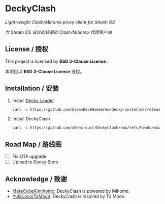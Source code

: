 # DeckyClash

*Light-weight Clash/Mihomo proxy client for Steam OS*

*为 Steam OS 设计的轻量的 Clash/Mihomo 代理客户端*

## License / 授权

This project is licensed by **BSD 3-Clause License** .

本项目以 **BSD 3-Clause License** 授权。

## Installation / 安装

1. Install [Decky Loader](https://github.com/SteamDeckHomebrew/decky-loader)

   ```sh
   curl -L https://github.com/SteamDeckHomebrew/decky-installer/releases/latest/download/install_release.sh | sh
   ```

2. Install DeckyClash

   ```sh
   curl -L https://github.com/chenx-dust/DeckyClash/raw/refs/heads/main/install.sh | bash
   ```

## Road Map / 路线图

- [ ] Fix OTA upgrade
- [ ] Upload to Decky Store

## Acknowledge / 致谢

- [MetaCubeX/mihomo](https://github.com/MetaCubeX/mihomo): DeckyClash is powered by Mihomo.
- [YukiCoco/ToMoon](https://github.com/YukiCoco/ToMoon): DeckyClash is inspired by To Moon.
